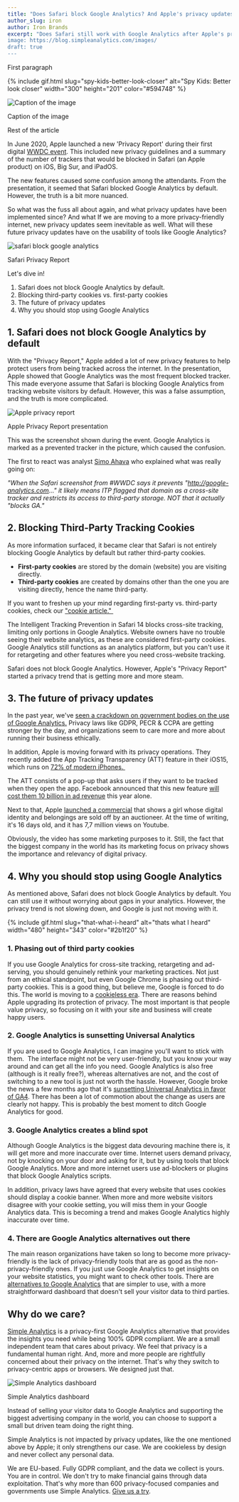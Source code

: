 ```yaml
---
title: "Does Safari block Google Analytics? And Apple's privacy updates"
author_slug: iron
author: Iron Brands
excerpt: "Does Safari still work with Google Analytics after Apple's privacy updates? And what does the future hold.
image: https://blog.simpleanalytics.com/images/
draft: true
---
```


First paragraph

{% include gif.html slug="spy-kids-better-look-closer" alt="Spy Kids: Better look closer" width="300" height="201" color="#594748" %}

<img src="https://assets.simpleanalytics.com/blog/google-alternatives/google-analytics-dashboard.png" alt="Caption of the image" class="border" />
<p class="caption" markdown="1">
  Caption of the image
</p>

Rest of the article
 

In June 2020, Apple launched a new 'Privacy Report' during their first digital [WWDC event](https://insiderpaper.com/apple-wwdc-livestream-online-start-time-watch/). This included new privacy guidelines and a summary of the number of trackers that would be blocked in Safari (an Apple product) on iOS, Big Sur, and iPadOS.

The new features caused some confusion among the attendants. From the presentation, it seemed that Safari blocked Google Analytics by default. However, the truth is a bit more nuanced.

So what was the fuss all about again, and what privacy updates have been implemented since? And what If we are moving to a more privacy-friendly internet, new privacy updates seem inevitable as well. What will these future privacy updates have on the usability of tools like Google Analytics? 

<img src="https://assets.simpleanalyticsassets.com/blog/does-safari-block-google-analytics-and-apple-privacy-updates/safari-stop-tracking-privacy-report.png" alt="safari block google analytics" class="border" />
<p class="caption" markdown="1">
  Safari Privacy Report
</p>

Let's dive in!

1.  Safari does not block Google Analytics by default.
2.  Blocking third-party cookies vs. first-party cookies
3.  The future of privacy updates
4.  Why you should stop using Google Analytics

## 1. Safari does not block Google Analytics by default 

With the "Privacy Report," Apple added a lot of new privacy features to help protect users from being tracked across the internet. In the presentation, Apple showed that Google Analytics was the most frequent blocked tracker. This made everyone assume that Safari is blocking Google Analytics from tracking website visitors by default. However, this was a false assumption, and the truth is more complicated.

<img src="https://simpleanalyticsassets.b-cdn.net/blog/does-safari-block-google-analytics-and-apple-privacy-updates/does-google-block-safari.png" alt="Apple privacy report" class="border" />
<p class="caption" markdown="1">
  Apple Privacy Report presentation
</p>

This was the screenshot shown during the event. Google Analytics is marked as a prevented tracker in the picture, which caused the confusion.

The first to react was analyst [Simo Ahava](https://twitter.com/SimoAhava) who explained what was really going on:

*"When the Safari screenshot from #WWDC says it prevents "http://google-analytics.com..." it likely means ITP flagged that domain as a cross-site tracker and restricts its access to third-party storage. NOT that it actually "blocks GA."*

## 2. Blocking Third-Party Tracking Cookies

As more information surfaced, it became clear that Safari is not entirely blocking Google Analytics by default but rather third-party cookies.

-   **First-party cookies** are stored by the domain (website) you are visiting directly.
-   **Third-party cookies** are created by domains other than the one you are visiting directly, hence the name third-party.

If you want to freshen up your mind regarding first-party vs. third-party cookies, check our ["cookie article." ](https://blog.simpleanalytics.com/what-are-internet-cookies)

The Intelligent Tracking Prevention in Safari 14 blocks cross-site tracking, limiting only portions in Google Analytics. Website owners have no trouble seeing their website analytics, as these are considered first-party cookies. Google Analytics still functions as an analytics platform, but you can't use it for retargeting and other features where you need cross-website tracking.

Safari does not block Google Analytics. However, Apple's "Privacy Report" started a privacy trend that is getting more and more steam. 

## 3. The future of privacy updates

In the past year, we've [seen a crackdown on government bodies on the use of Google Analytics.](https://blog.simpleanalytics.com/france-rules-google-analytics-to-be-in-conflict-with-gdpr-ruling) Privacy laws like GDPR, PECR & CCPA are getting stronger by the day, and organizations seem to care more and more about running their business ethically.

In addition, Apple is moving forward with its privacy operations. They recently added the App Tracking Transparency (ATT) feature in their iOS15, which runs on [72% of modern iPhones. ](https://developer.apple.com/support/app-store/)

The ATT consists of a pop-up that asks users if they want to be tracked when they open the app. Facebook announced that this new feature [will cost them 10 billion in ad revenue](https://www.cnbc.com/2022/02/02/facebook-parent-meta-fb-q4-2021-earnings.html) this year alone.

Next to that, Apple [launched a commercial](https://www.youtube.com/watch?v=NOXK4EVFmJY) that shows a girl whose digital identity and belongings are sold off by an auctioneer. At the time of writing, it's 16 days old, and it has 7,7 million views on Youtube.

Obviously, the video has some marketing purposes to it. Still, the fact that the biggest company in the world has its marketing focus on privacy shows the importance and relevancy of digital privacy.

## 4. Why you should stop using Google Analytics

As mentioned above, Safari does not block Google Analytics by default. You can still use it without worrying about gaps in your analytics. However, the privacy trend is not slowing down, and Google is just not moving with it.

{% include gif.html slug="that-what-i-heard" alt="thats what I heard" width="480" height="343" color="#2b1f20" %}

### 1. Phasing out of third party cookies

If you use Google Analytics for cross-site tracking, retargeting and ad-serving, you should genuinely rethink your marketing practices. Not just from an ethical standpoint, but even Google Chrome is phasing out third-party cookies. This is a good thing, but believe me, Google is forced to do this. The world is moving to a [cookieless era](https://blog.simpleanalytics.com/website-analytics-without-cookies). There are reasons behind Apple upgrading its protection of privacy. The most important is that people value privacy, so focusing on it with your site and business will create happy users. 

### 2. Google Analytics is sunsetting Universal Analytics

If you are used to Google Analytics, I can imagine you'll want to stick with them.  The interface might not be very user-friendly, but you know your way around and can get all the info you need. Google Analytics is also free (although is it really free?), whereas alternatives are not, and the cost of switching to a new tool is just not worth the hassle. However, Google broke the news a few months ago that it's [sunsetting Universal Analytics in favor of GA4](https://blog.simpleanalytics.com/google-to-sunset-universal-analytics-in-2023). There has been a lot of commotion about the change as users are clearly not happy. This is probably the best moment to ditch Google Analytics for good.

### 3. Google Analytics creates a blind spot

Although Google Analytics is the biggest data devouring machine there is, it will get more and more inaccurate over time. Internet users demand privacy, not by knocking on your door and asking for it, but by using tools that block Google Analytics. More and more internet users use ad-blockers or plugins that block Google Analytics scripts.

In addition, privacy laws have agreed that every website that uses cookies should display a cookie banner. When more and more website visitors disagree with your cookie setting, you will miss them in your Google Analytics data. This is becoming a trend and makes Google Analytics highly inaccurate over time. 

### 4. There are Google Analytics alternatives out there

The main reason organizations have taken so long to become more privacy-friendly is the lack of privacy-friendly tools that are as good as the non-privacy-friendly ones.  If you just use Google Analytics to get insights on your website statistics, you might want to check other tools. There are [alternatives to Google Analytics](https://blog.simpleanalytics.com/why-simple-analytics-is-a-great-alternative-to-google-analytics) that are simpler to use, with a more straightforward dashboard that doesn't sell your visitor data to third parties.

Why do we care? 
----------------

[Simple Analytics](https://simpleanalytics.com/) is a privacy-first Google Analytics alternative that provides the insights you need while being 100% GDPR compliant. We are a small independent team that cares about privacy. We feel that privacy is a fundamental human right. And, more and more people are rightfully concerned about their privacy on the internet. That's why they switch to privacy-centric apps or browsers. We designed just that.

<img src="https://assets.simpleanalyticsassets.com/blog/google-alternatives/simpleanalytics-dashboard-top.png" alt="Simple Analytics dashboard" class="border" />
<p class="caption" markdown="1">
  Simple Analytics dashboard
</p>

Instead of selling your visitor data to Google Analytics and supporting the biggest advertising company in the world, you can choose to support a small but driven team doing the right thing.

Simple Analytics is not impacted by privacy updates, like the one mentioned above by Apple; it only strengthens our case. We are cookieless by design and never collect any personal data.

We are EU-based. Fully GDPR compliant, and the data we collect is yours. You are in control. We don't try to make financial gains through data exploitation. That's why more than 600 privacy-focused companies and governments use Simple Analytics. [Give us a try](https://simpleanalytics.com/welcome).
